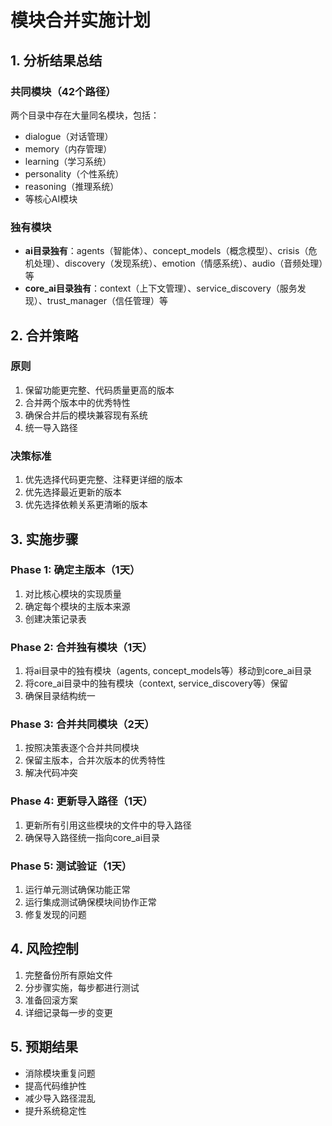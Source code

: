 # 模块合并实施计划

## 1. 分析结果总结

### 共同模块（42个路径）
两个目录中存在大量同名模块，包括：
- dialogue（对话管理）
- memory（内存管理）
- learning（学习系统）
- personality（个性系统）
- reasoning（推理系统）
- 等核心AI模块

### 独有模块
- **ai目录独有**：agents（智能体）、concept_models（概念模型）、crisis（危机处理）、discovery（发现系统）、emotion（情感系统）、audio（音频处理）等
- **core_ai目录独有**：context（上下文管理）、service_discovery（服务发现）、trust_manager（信任管理）等

## 2. 合并策略

### 原则
1. 保留功能更完整、代码质量更高的版本
2. 合并两个版本中的优秀特性
3. 确保合并后的模块兼容现有系统
4. 统一导入路径

### 决策标准
1. 优先选择代码更完整、注释更详细的版本
2. 优先选择最近更新的版本
3. 优先选择依赖关系更清晰的版本

## 3. 实施步骤

### Phase 1: 确定主版本（1天）
1. 对比核心模块的实现质量
2. 确定每个模块的主版本来源
3. 创建决策记录表

### Phase 2: 合并独有模块（1天）
1. 将ai目录中的独有模块（agents, concept_models等）移动到core_ai目录
2. 将core_ai目录中的独有模块（context, service_discovery等）保留
3. 确保目录结构统一

### Phase 3: 合并共同模块（2天）
1. 按照决策表逐个合并共同模块
2. 保留主版本，合并次版本的优秀特性
3. 解决代码冲突

### Phase 4: 更新导入路径（1天）
1. 更新所有引用这些模块的文件中的导入路径
2. 确保导入路径统一指向core_ai目录

### Phase 5: 测试验证（1天）
1. 运行单元测试确保功能正常
2. 运行集成测试确保模块间协作正常
3. 修复发现的问题

## 4. 风险控制

1. 完整备份所有原始文件
2. 分步骤实施，每步都进行测试
3. 准备回滚方案
4. 详细记录每一步的变更

## 5. 预期结果

- 消除模块重复问题
- 提高代码维护性
- 减少导入路径混乱
- 提升系统稳定性